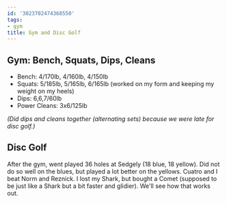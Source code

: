 ```yaml
---
id: '3023702474368550'
tags:
- gym
title: Gym and Disc Golf
---
```


## Gym: Bench, Squats, Dips, Cleans

- Bench: 4/170lb, 4/160lb, 4/150lb
- Squats: 5/185lb, 5/165lb, 6/165lb (worked on my form and keeping my weight on my heels)
- Dips: 6,6,7/60lb
- Power Cleans: 3x6/125lb

*(Did dips and cleans together (alternating sets) because  we were late for disc golf.)*

## Disc Golf

After the gym, went played 36 holes at Sedgely (18 blue, 18 yellow). Did not do so well on the blues, but played a lot better on the yellows. Cuatro and I beat Norm and Reznick. I lost my Shark, but bought a Comet (supposed to be just like a Shark but a bit faster and glidier). We'll see how that works out.
